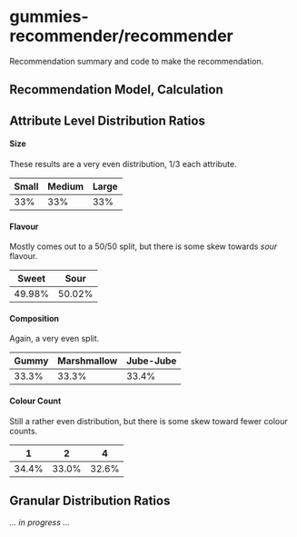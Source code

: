 gummies-recommender/recommender
===================

Recommendation summary and code to make the recommendation.

## Recommendation Model, Calculation

## Attribute Level Distribution Ratios

#### Size
These results are a very even distribution, 1/3 each attribute.

| Small | Medium | Large |
| ----- | ------ | ----- |
| 33%   | 33%    | 33%   |

#### Flavour
Mostly comes out to a 50/50 split, but there is some skew towards *sour* flavour.

| Sweet  | Sour    |
| ------ | ------- |
| 49.98% | 50.02%  |


#### Composition
Again, a very even split.

| Gummy | Marshmallow | Jube-Jube |
| ----- | ------ | ----- |
| 33.3%   | 33.3%    | 33.4%   |


#### Colour Count
Still a rather even distribution, but there is some skew toward fewer colour counts.

| 1 | 2 | 4 |
| ----- | ------ | ----- |
| 34.4% | 33.0% | 32.6% |

## Granular Distribution Ratios

*... in progress ...*
